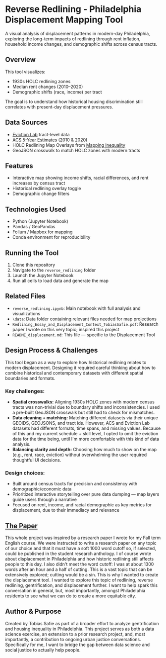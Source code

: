 # Reverse Redlining - Philadelphia Displacement Mapping Tool

A visual analysis of displacement patterns in modern-day Philadelphia, exploring the long-term impacts of redlining through rent inflation, household income changes, and demographic shifts across census tracts.

## Overview

This tool visualizes:
- 1930s HOLC redlining zones
- Median rent changes (2010–2020)
- Demographic shifts (race, income) per tract

The goal is to understand how historical housing discrimination still correlates with present-day displacement pressures.

## Data Sources

- [Eviction Lab](https://evictionlab.org/) tract-level data
- [ACS 5-Year Estimates](https://www.census.gov/programs-surveys/acs/) (2010 & 2020)
- HOLC Redlining Map Overlays from [Mapping Inequality](https://dsl.richmond.edu/panorama/redlining/)
- GeoJSON crosswalk to match HOLC zones with modern tracts

## Features

- Interactive map showing income shifts, racial differences, and rent increases by census tract
- Historical redlining overlay toggle
- Demographic change filters

## Technologies Used

- Python (Jupyter Notebook)
- Pandas / GeoPandas
- Folium / Mapbox for mapping
- Conda environment for reproducibility

## Running the Tool

1. Clone this repository
2. Navigate to the `reverse_redlining` folder
3. Launch the Jupyter Notebook
4. Run all cells to load data and generate the map

## Related Files

- `reverse_redlining.ipynb`: Main notebook with full analysis and visualizations
- `\data`: Data folder containing relevant files needed for map projections
- `Redlining_Essay_and_Displacement_Context_TobiasSafie.pdf`: Research paper I wrote on this very topic; inspired this project
- `README_displacement.md`: This file — specific to the Displacement Tool

## Design Process & Challenges

This tool began as a way to explore how historical redlining relates to modern displacement. Designing it required careful thinking about how to combine historical and contemporary datasets with different spatial boundaries and formats.

### Key challenges:
- **Spatial crosswalks:** Aligning 1930s HOLC zones with modern census tracts was non-trivial due to boundary shifts and inconsistencies. I used a pre-built GeoJSON crosswalk but still had to check for mismatches.
- **Data cleaning + matching:** Matching different datasets via their unique GEOIDS, GEOJSONS, and tract ids. However, ACS and Eviction Lab datasets had different formats, time spans, and missing values. Because of this and my current schedule + skill level, I opted to omit the eviction data for the time being, until I'm more comfortable with this kind of data analysis. 
- **Balancing clarity and depth:** Choosing how much to show on the map (e.g., rent, race, eviction) without overwhelming the user required thoughtful UI decisions.

### Design choices:
- Built around census tracts for precision and consistency with demographic/economic data
- Prioritized interactive storytelling over pure data dumping — map layers guide users through a narrative
- Focused on rent, income, and racial demographic as key metrics for displacement, due to their immediacy and relevance

## [The Paper](reverse_redlining/Redlining_Essay_and_Displacement_Context_TobiasSafie.pdf)
This whole project was inspired by a research paper I wrote for my Fall term English course. We were instructed to write a research paper on any topic of our choice and that it must have a soft 1000 word cutoff so, if selected, could be published in the student research anthology. I of course wrote about displacement in Philadelphia and how historic redlining still affects people to this day. I also didn't meet the word cutoff: I was at about 1300 words after an hour and a half of cutting. This is a vast topic that can be extensively explored; cutting would be a sin. This is why I wanted to create the displacement tool. I wanted to explore this topic of redlining, reverse redlining, gentrification, and displacement further. I want to help spark this conversation in general, but, most importantly, amongst Philadelphia residents to see what we can do to create a more equitable city.

## Author & Purpose

Created by Tobias Safie as part of a broader effort to analyze gentrification and housing inequality in Philadelphia. This project serves as both a data science exercise, an extension to a prior research project, and, most importantly, a contribution to ongoing urban justice conversations. Specifically for me, I want to bridge the gap between data science and social justice to actually help people.
